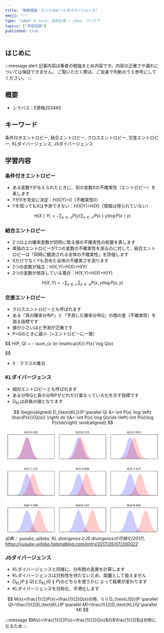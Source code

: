 ```yaml
---
title: "情報理論：エントロピーとダイバージェンス"
emoji: "✅"
type: "idea" # tech: 技術記事 / idea: アイデア
topics: ["学習記録"]
published: true
---
```


## はじめに
:::message alert
記事内容は筆者の勉強まとめ内容です。内容の正確さや漏れについては保証できません。
ご覧いただく際は、ご自身で判断のうえ参考にしてください。
:::


## 概要
- シラバス：E資格2024#2

## キーワード
条件付きエントロピー, 結合エントロピー, クロスエントロピー, 
交差エントロピー, KLダイバージェンス, JSダイバージェンス

## 学習内容

### 条件付きエントロピー
- ある変数Yが与えられたときに、別の変数Xの不確実性（エントロピー）を表します
- YがXを完全に決定：H(X|Y)=0（不確実性0）
- Yを知ってもXは予測できない：H(X|Y)=H(X)（情報は得られていない）


$$
H(X \mid Y) = - \sum_{y \in \mathcal{Y}} P(y) \sum_{x \in \mathcal{X}} P(x \mid y) \log P(x \mid y)
$$

### 結合エントロピー
- 2つ以上の確率変数が同時に取る値の不確実性の総量を表します
- 単独のエントロピーが1つの変数の不確実性を測るのに対して、結合エントロピーは「同時に観測される全体の不確実性」を評価します
- XだけでなくYも含めた全体の不確実さを測ります
- 2つの変数が独立：H(X,Y)=H(X)+H(Y)
- 2つの変数が依存している場合：H(X,Y)<H(X)+H(Y)

$$
H(X, Y) = - \sum_{x \in \mathcal{X}} \sum_{y \in \mathcal{Y}} P(x, y) \log P(x, y)
$$


### 交差エントロピー
- クロスエントロピーとも呼ばれます
- ある「真の確率分布P」と「予測した確率分布Q」の間の差（不確実性）を測る指標です
- 値が小さいほど予測が正確です
- P=Qのときに最小（=エントロピーに一致）

$$
H(P, Q) = - \sum_{x \in \mathcal{X}} P(x) \log Q(x)

$$

- X：クラスの集合


### KLダイバージェンス
- 相対エントロピーとも呼ばれます
- ある分布Qと真の分布Pがどれだけ事なぅている化を示す指標です
- $D_{\text{KL}}$は非負の値となります

$$
\begin{aligned}
D_{\text{KL}}(P \parallel Q) &= \int P(x) \log \left( \frac{P(x)}{Q(x)} \right) dx
\\&=-\int P(x) \log Q(x)dx-\left(-\int P(x)\log P(x)dx\right)
\end{aligned}
$$

![](/images/e-memo-00006_01.png)
*出典：
yusuke_ujitoko, KL divergenceとJS divergenceの可視化(2017), https://yusuke-ujitoko.hatenablog.com/entry/2017/05/07/200022*

### JSダイバージェンス
- KLダイバージェンスと同様に、分布間の差異を計算します
- KLダイバージェンスは対称性を持たないため、距離として扱えません
- $D_{\text{KL}}(P \parallel Q)$と$D_{\text{KL}}(Q \parallel P)$のどちらを使うかに
よって結果が変わります
- KLダイバージェンスを対称化、平滑化します

$$
M(x)=\frac{1}{2}P(x)+\frac{1}{2}Q(x)の時、\\
\\
D_{\text{JS}}(P \parallel Q)=\frac{1}{2}D_\text{KL}(P \parallel M)+\frac{1}{2}D_\text{KL}(Q \parallel M)
$$

:::message
$M(x)=\frac{1}{2}P(x)+\frac{1}{2}Q(x)$の$\frac{1}{2}$は対称になるため
:::
